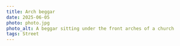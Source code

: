```yaml
---
title: Arch beggar
date: 2025-06-05
photo: photo.jpg
photo_alt: A beggar sitting under the front arches of a church
tags: Street
---
```

